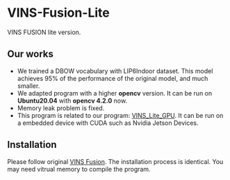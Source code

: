 # VINS-Fusion-Lite
VINS FUSION lite version.



## Our works

- We trained a DBOW vocabulary with LIP6Indoor dataset. This model achieves 95% of the performance of the original model, and much smaller.
- We adapted program with a higher **opencv** version. It can be run on **Ubuntu20.04** with **opencv 4.2.0** now. 
- Memory leak problem is fixed. 
- This program is related to our program: [VINS_Lite_GPU](https://github.com/KopiSoftware/VINS_Lite_GPU). It can be run on a embedded device with CUDA such as Nvidia Jetson Devices.



## Installation
Please follow original [VINS Fusion](https://github.com/HKUST-Aerial-Robotics/VINS-Fusion). The installation process is identical. You may need vitrual memory to compile the program.
